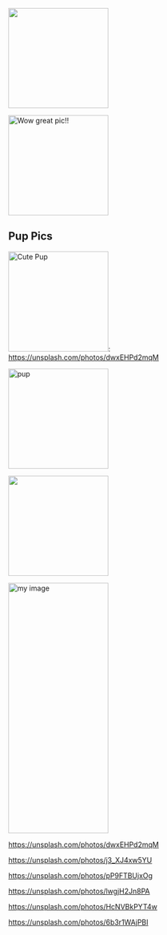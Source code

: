 ![]()

![Wow great pic!!](https://unsplash.com/photos/1Lg7p5hC2pI 'This is the tooltip')

## Pup Pics

![Cute Pup][pup]: https://unsplash.com/photos/dwxEHPd2mqM

[pup]: https://unsplash.com/photos/dwxEHPd2mqM

[![pup](https://unsplash.com/photos/dwxEHPd2mqM)](https://unsplash.com/photos/dwxEHPd2mqM)

[<img src="https://unsplash.com/photos/dwxEHPd2mqM">](https://unsplash.com/photos/dwxEHPd2mqM)

<img src="https://unsplash.com/photos/dwxEHPd2mqM" width="500" height="500" alt="my image">

<style>
    img {
        width: 200px;
    }
</style>

https://unsplash.com/photos/dwxEHPd2mqM

https://unsplash.com/photos/j3_XJ4xw5YU

https://unsplash.com/photos/pP9FTBUjxOg

https://unsplash.com/photos/lwgjH2Jn8PA

https://unsplash.com/photos/HcNVBkPYT4w

https://unsplash.com/photos/6b3r1WAjPBI
